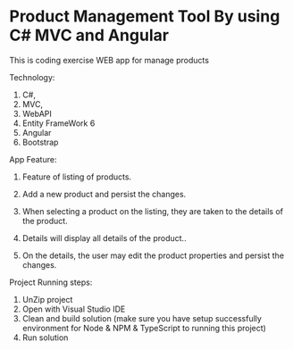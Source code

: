 # Product Management Tool By using C# MVC and Angular 
This is coding exercise WEB app for manage products

Technology:

1. C#, 
2. MVC, 
3. WebAPI
4. Entity FrameWork 6
5. Angular 
6. Bootstrap

App Feature:

1. Feature of listing of products.

2. Add a new product and persist the changes.

3. When selecting a product on the listing, they are taken to the details of the product.

4. Details will display all details of the product..

5. On the details, the user may edit the product properties and persist the changes.

Project Running steps:

1. UnZip project
2. Open with Visual Studio IDE
3. Clean and build solution (make sure you have setup successfully environment for Node & NPM & TypeScript to running this project)
4. Run solution
